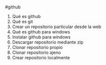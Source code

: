 #github

1.	Qué es github
2. 	Qué es git
3.	Crear un repositorio particular desde la web
4. 	Qué es github para windows
5. 	Instalar github para windows
6. 	Descargar repositorio mediante zip
7.  Clonar repositorio propio
8. 	Clonar repositorio ajeno
9. 	Crear repositorio localmente